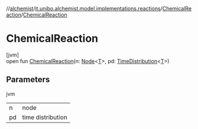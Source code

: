 //[alchemist](../../../index.md)/[it.unibo.alchemist.model.implementations.reactions](../index.md)/[ChemicalReaction](index.md)/[ChemicalReaction](-chemical-reaction.md)

# ChemicalReaction

[jvm]\
open fun [ChemicalReaction](-chemical-reaction.md)(n: [Node](../../it.unibo.alchemist.model.interfaces/-node/index.md)<[T](../../it.unibo.alchemist.model.implementations.layers/-step-layer/index.md)>, pd: [TimeDistribution](../../it.unibo.alchemist.model.interfaces/-time-distribution/index.md)<[T](../../it.unibo.alchemist.model.implementations.layers/-step-layer/index.md)>)

## Parameters

jvm

| | |
|---|---|
| n | node |
| pd | time distribution |
